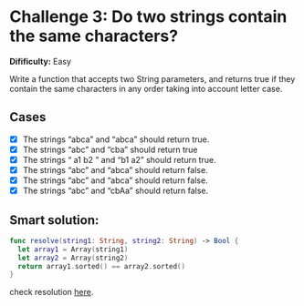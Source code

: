 # Challenge 3: Do two strings contain the same characters?

**Difificulty:** Easy

Write a function that accepts two String parameters, and returns true if they contain the
same characters in any order taking into account letter case.

## Cases
  - [x] The strings “abca” and “abca” should return true.
  - [x] The strings “abc” and “cba” should return true
  - [x] The strings “ a1 b2 ” and “b1 a2” should return true.
  - [x] The strings “abc” and “abca” should return false.
  - [x] The strings “abc” and “abca” should return false.
  - [x] The strings “abc” and “cbAa” should return false.

## Smart solution:
```swift
func resolve(string1: String, string2: String) -> Bool {
  let array1 = Array(string1)
  let array2 = Array(string2)
  return array1.sorted() == array2.sorted()
}
```

check resolution [here](https://github.com/PaoloProdossimoLopes/swift-coding-challenges-book/blob/1077960cc1063cc69f04856c232b807f85a05ef6/SwiftCodingChallenges/SwiftCodingChallenges/Challenge03.swift).
